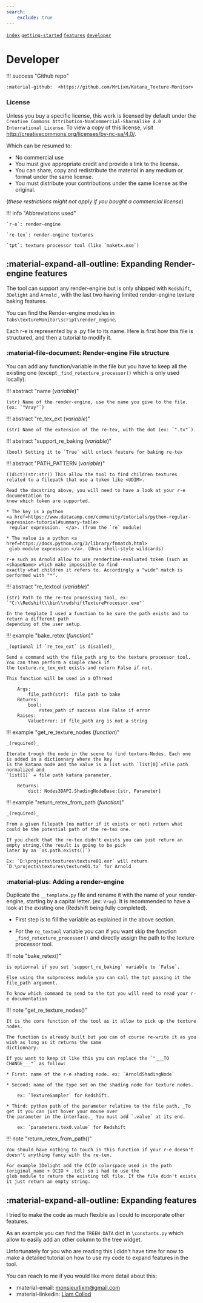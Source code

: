 ```yaml
---
search:
    exclude: true
---
```


[`index`](index.md) [`getting-started`](getting-started.md) [`features`](features.md) [`developer`](developer.md)

# Developer

!!! success "Github repo"

    :material-github:  <https://github.com/MrLixm/Katana_Texture-Monitor>


### License

Unless you buy a specific license, this work is licensed by default under the
 `Creative Commons Attribution-NonCommercial-ShareAlike 4.0 International License`.
To view a copy of this license, visit <http://creativecommons.org/licenses/by-nc-sa/4.0/>.

Which can be resumed to:

- No commercial use 
- You must give appropriate credit and provide a link to the license.
- You can share, copy and redistribute the material in any medium or format under the same license.
- You must distribute your contributions under the same license as the original.

(*these restrictions might not apply if you bought a commercial license*)

!!! info "Abbreviations used"

    `r-e`: render-engine
    
    `re-tex`: render-engine textures
    
    `tpt`: texture processor tool (like `maketx.exe`)


## :material-expand-all-outline: Expanding Render-engine features

The tool can support any render-engine but is only shipped with `Redshift`, `3Delight` and `Arnold` 
, with the last two having limited render-engine texture baking features.

You can find the Render-engine modules in `Tabs\textureMonitor\script\render_engine`.

Each r-e is represented by a .py file to its name. Here is first how this file is structured, and then a tutorial
to modify it.


### :material-file-document: Render-engine File structure

You can add any function/variable in the file but you have to keep all the existing one 
(except `_find_retexture_processor()` which is only used locally).

!!! abstract "name (_variable_)"

    (str) Name of the render-engine, use the name you give to the file. (ex: `"Vray"`)

!!! abstract "re_tex_ext (_variable_)"

    (str) Name of the extension of the re-tex, with the dot (ex: `".tx"`).

!!! abstract "support_re_baking (_variable_)"

    (bool) Setting it to `True` will unlock feature for baking re-tex
    
!!! abstract "PATH_PATTERN (_variable_)"

    ((dict)(str:str)) This allow the tool to find children textures related to a filepath that use a token like <UDIM>.
    
    Read the docstring above, you will need to have a look at your r-e documentation to 
    know which token are supported.
    
    * The key is a python 
    <a href=https://www.datacamp.com/community/tutorials/python-regular-expression-tutorial#summary-table>
     regular expression.  </a>. (from the `re` module)
    
    * The value is a python <a href=https://docs.python.org/3/library/fnmatch.html>
     glob module expression </a>. (Unix shell-style wildcards)
     
    r-e such as Arnold allow to use rendertime-evaluated token (such as <shapeName> which make impossible to find
    exactly what children it refers to. Accordingly a "wide" match is performed with "*".

!!! abstract "re_textool (_variable_)"

    (str) Path to the re-tex processing tool, ex: `"C:\\Redshift\\bin\\redshiftTextureProcessor.exe"`
    
    In the template I used a function to be sure the path exists and to return a different path 
    depending of the user setup.

!!! example "bake_retex (_function_)"

    _(optional if `re_tex_ext` is disabled)_
    
    Send a command with the file_path arg to the texture processor tool. You can then perform a simple check if 
    the texture.re_tex_ext exists and return False if not.
    
    This function will be used in a QThread

        Args:
            file_path(str):  file path to bake
        Returns:
            bool:
                rstex_path if success else False if error
        Raises:
            ValueError: if file_path arg is not a string

!!! example "get_re_texture_nodes (_function_)"

    _(required)_
    
    Iterate trough the node in the scene to find texture-Nodes. Each one is added in a dictionnary where the key
    is the katana node and the value is a list with `list[0]`=file path normalized and 
    `list[1]` = file path katana parameter.
    
        Returns:
            dict: Nodes3DAPI.ShadingNodeBase:[str, Parameter]

    
!!! example "return_retex_from_path (_function_)"

    _(required)_
    
    From a given filepath (no matter if it exists or not) return what could be the potential path of the re-tex one.
    
    If you check that the re-tex didn't exists you can just return an empty string.(the result is going to be pick
    later by an `os.path.exists()`)
    
    Ex: `D:\projects\textures\texture01.exr` will return `D:\projects\textures\texture01.tx` for Arnold


### :material-plus: Adding a render-engine

Duplicate the `__template.py` file and rename it with the name of your render-engine, starting by a capital letter.
(ex: `Vray`). It is recommended to have a look at the existing one (Redshift being fully completed).

* First step is to fill the variable as explained in the above section.

* For the `re_textool` variable you can if you want skip the function `_find_retexture_processor()` and directly assign
the path to the texture processor tool.

!!! note "bake_retex()" 

    is optionnal if you set `support_re_baking` variable to `False`.

    Else using the subprocess module you can call the tpt passing it the file_path argument.
    
    To know which command to send to the tpt you will need to read your r-e documentation

!!! note "get_re_texture_nodes()"

    It is the core function of the tool as it allow to pick up the texture nodes.

    The function is already built but you can of course re-write it as you wish as long as it returns the same
    dictionnary.
    
    If you want to keep it like this you can replace the `"___TO CHANGE___"` as follow:
    
    * First: name of the r-e shading node. ex: `ArnoldShadingNode`
    
    * Second: name of the type set on the shading node for texture nodes. 
    
        ex: `TextureSampler` for Redshift.
        
    * Third: python path of the parameter relative to the file path. _To get it you can just hover your mouse over
    the parameter in the interface._ You must add `.value` at its end. 
    
        ex: `parameters.tex0.value` for Redshift

!!! note "return_retex_from_path()"

    You should have nothing to touch in this function if your r-e doesn't doesn't anything fancy with the re-tex.
    
    For example 3Delight add the OCIO colorspace used in the path (original_name + OCIO + .tdl) so i had to use the
    glob module to return the existing tdl file. If the file didn't exists it just return an empty string.


## :material-expand-all-outline: Expanding features

I tried to make the code as much flexible as I could to incorporate other features.

As an example you can find the `TREEW_DATA` dict in `\constants.py` which allow to easily add an other column
to the tree widget.

Unfortunately for you who are reading this I didn't have time for now to make a detailed tutorial on how to use my code
 to expand features in the tool.
  
You can reach to me if you would like more detail about this:
 
- :material-email: monsieurlixm@gmail.com
- :material-linkedin: <a href=https://www.linkedin.com/in/liam-collod/> Liam Collod </a>
